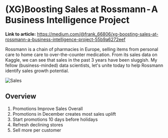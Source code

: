 # (XG)Boosting Sales at Rossmann - A Business Intelligence Project

**Link to article:** https://medium.com/@frank_66806/xg-boosting-sales-at-rossmann-a-business-intelligence-project-55b9a6272eef 

Rossmann is a chain of pharmacies in Europe, selling items from personal care to home care to over-the-counter medication. From its sales data on Kaggle, we can see that sales in the past 3 years have been sluggish. My fellow (business-minded) data scientists, let's unite today to help Rossmann identify sales growth potential.

![Sales](https://cdn-images-1.medium.com/max/1600/1*LmZIQ9CdFG5oEQ04BXX0BQ.png)

## Overview

1. Promotions Improve Sales Overall
2. Promotions in December creates most sales uplift
3. Start promotions 10 days before holidays
4. Refresh declining stores
5. Sell more per customer

